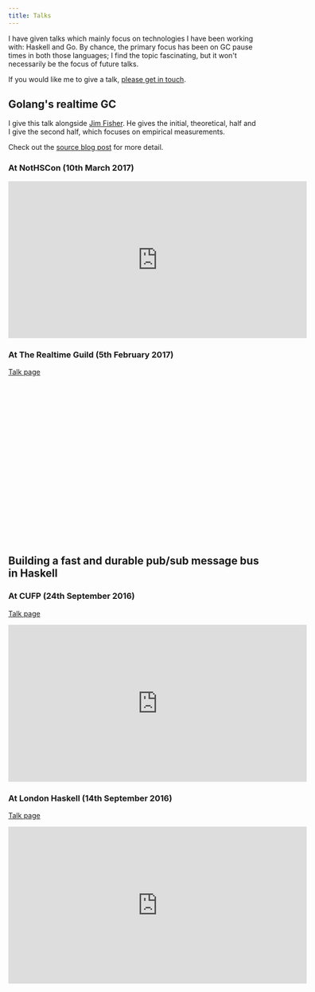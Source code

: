```yaml
---
title: Talks
---
```


I have given talks which mainly focus on technologies I have been working with:
Haskell and Go. By chance, the primary focus has been on GC pause times in both
those languages; I find the topic fascinating, but it won't necessarily be the
focus of future talks.

If you would like me to give a talk, [please get in touch](/contact.html).

## Golang's realtime GC

I give this talk alongside [Jim Fisher](https://jameshfisher.github.io/). He
gives the initial, theoretical, half and I give the second half, which focuses
on empirical measurements.

Check out the [source blog
post](https://making.pusher.com/golangs-real-time-gc-in-theory-and-practice/)
for more detail.

### At NotHSCon (10th March 2017)

<iframe width="600" height="315" src="https://www.youtube.com/embed/nckseQJ1Nlg?rel=0" frameborder="0" allowfullscreen></iframe>

### At The Realtime Guild (5th February 2017)

[Talk page](https://www.meetup.com/the-realtime-guild/events/236641668/)

<script src="https://fast.wistia.com/embed/medias/tw39f9dh29.jsonp" async></script>
<script src="https://fast.wistia.com/assets/external/E-v1.js" async></script>
<div class="wistia_embed wistia_async_tw39f9dh29 autoPlay=false" style="height:315px;width:600px">&nbsp;</div>

## Building a fast and durable pub/sub message bus in Haskell

### At CUFP (24th September 2016)

[Talk page](http://cufp.org/2016/developing-a-fast-and-durable-pub-sub-message-bus.html)

<iframe width="600" height="315" src="https://www.youtube.com/embed/ycf3LG1A8Hg?rel=0&t=105s" frameborder="0" allowfullscreen></iframe>

### At London Haskell (14th September 2016)

[Talk page](https://www.meetup.com/London-Haskell/events/233771711/)

<iframe width="600" height="315" src="https://www.youtube.com/embed/cdG29_Do0OM?rel=0" frameborder="0" allowfullscreen></iframe>
